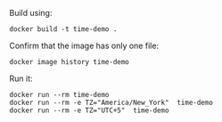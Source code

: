 Build using:

```
docker build -t time-demo .
```

Confirm that the image has only one file:

```
docker image history time-demo
```

Run it:

```
docker run --rm time-demo
docker run --rm -e TZ="America/New_York"  time-demo
docker run --rm -e TZ="UTC+5"  time-demo
```


